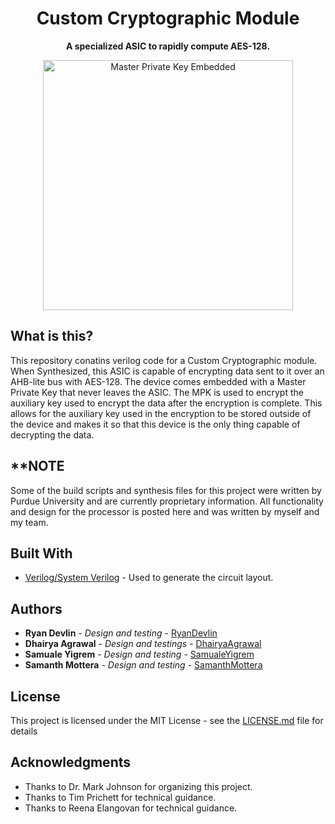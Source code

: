 <h1 align="center">Custom Cryptographic Module</h1>
<p align="center">
  <b>A specialized ASIC to rapidly compute AES-128.</b><br>
</p>

<p align="center">
    <img src="https://lh3.googleusercontent.com/ySeIDGiyt16lE3YcWlBovOwys95JmM7jOcYWc7HdXuysO0bFb_nhStyq9ehvhKJbmQ3y3AlRJr0yTWjcFlK27jkPJtyqnhBGNiVENIMTIIB9BaVjaBHXjhxpq0MLY14WxWlDtojzGuk" alt="Master Private Key Embedded" width="400"/>
</p>

## What is this?

This repository conatins verilog code for a Custom Cryptographic module.  When Synthesized, this ASIC is capable of encrypting data sent to it over an AHB-lite bus with AES-128. The device comes embedded with a Master Private Key that never leaves the ASIC. The MPK is used to encrypt the auxiliary key used to encrypt the data after the encryption is complete. This allows for the auxiliary key used in the encryption to be stored outside of the device and makes it so that this device is the only thing capable of decrypting the data.

## **NOTE

Some of the build scripts and synthesis files for this project were written by Purdue University and are currently proprietary information. All functionality and design for the processor is posted here and was written by myself and my team.

## Built With

* [Verilog/System Verilog](http://www.verilog.com/) - Used to generate the circuit layout.


## Authors

* **Ryan Devlin** - *Design and testing* - [RyanDevlin](https://github.com/RyanDevlin)
* **Dhairya Agrawal** - *Design and testings* - [DhairyaAgrawal](https://github.com/RyanDevlin)
* **Samuale Yigrem** - *Design and testing* - [SamualeYigrem](https://github.com/syigrem)
* **Samanth Mottera** - *Design and testing* - [SamanthMottera](https://github.com/smottera)
## License

This project is licensed under the MIT License - see the [LICENSE.md](https://github.com/PurdueCAM2Project/CamMobile/blob/master/LICENSE) file for details

## Acknowledgments

* Thanks to Dr. Mark Johnson for organizing this project.
* Thanks to Tim Prichett for technical guidance.
* Thanks to Reena Elangovan for technical guidance.
 

